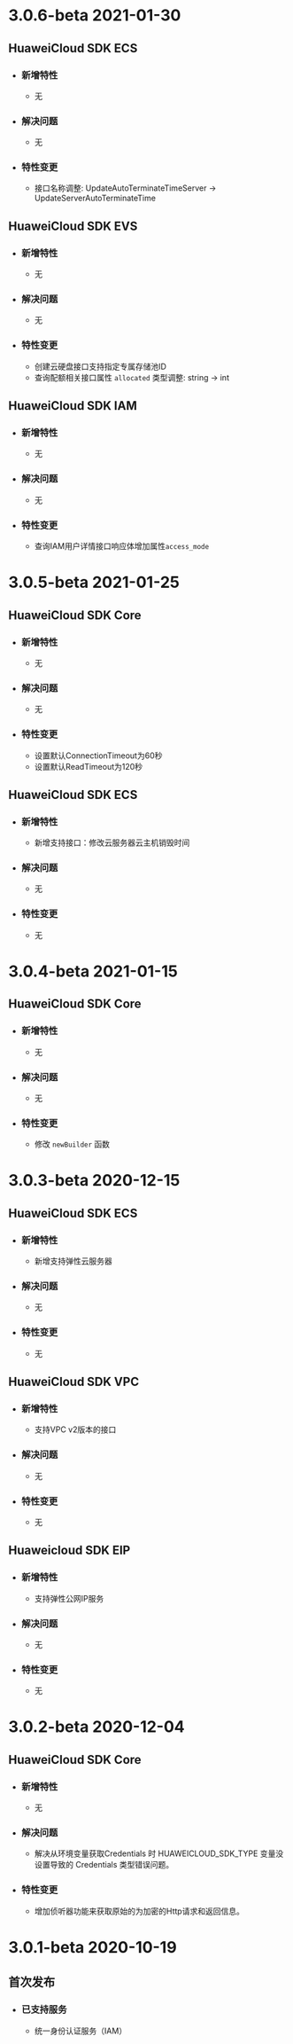 # 3.0.6-beta 2021-01-30
## HuaweiCloud SDK ECS
- ### 新增特性
    - 无
- ### 解决问题
    - 无
- ### 特性变更
    - 接口名称调整: UpdateAutoTerminateTimeServer → UpdateServerAutoTerminateTime

## HuaweiCloud SDK EVS
- ### 新增特性
    - 无
- ### 解决问题
    - 无
- ### 特性变更
    - 创建云硬盘接口支持指定专属存储池ID
    - 查询配额相关接口属性 `allocated` 类型调整: string → int

## HuaweiCloud SDK IAM
- ### 新增特性
    - 无
- ### 解决问题
    - 无
- ### 特性变更
    - 查询IAM用户详情接口响应体增加属性`access_mode`


# 3.0.5-beta 2021-01-25
## HuaweiCloud SDK Core
- ### 新增特性
    - 无
- ### 解决问题
    - 无
- ### 特性变更
    - 设置默认ConnectionTimeout为60秒
    - 设置默认ReadTimeout为120秒

## HuaweiCloud SDK ECS
- ### 新增特性
    - 新增支持接口：修改云服务器云主机销毁时间
- ### 解决问题
    - 无
- ### 特性变更
    - 无


# 3.0.4-beta 2021-01-15
## HuaweiCloud SDK Core
- ### 新增特性
    - 无
- ### 解决问题
    - 无
- ### 特性变更
    - 修改 `newBuilder` 函数


# 3.0.3-beta 2020-12-15
## HuaweiCloud SDK ECS
- ### 新增特性
    - 新增支持弹性云服务器
- ### 解决问题
    - 无
- ### 特性变更
    - 无

## HuaweiCloud SDK VPC
- ### 新增特性
    - 支持VPC v2版本的接口
- ### 解决问题
    - 无
- ### 特性变更
    - 无

## Huaweicloud SDK EIP
- ### 新增特性
    - 支持弹性公网IP服务
- ### 解决问题
    - 无
- ### 特性变更
    - 无


# 3.0.2-beta 2020-12-04
## HuaweiCloud SDK Core
- ### 新增特性
    - 无
- ### 解决问题
    - 解决从环境变量获取Credentials 时 HUAWEICLOUD_SDK_TYPE 变量没设置导致的 Credentials 类型错误问题。
- ### 特性变更
    - 增加侦听器功能来获取原始的为加密的Http请求和返回信息。

# 3.0.1-beta 2020-10-19
## 首次发布
- ### 已支持服务
    - 统一身份认证服务（IAM）